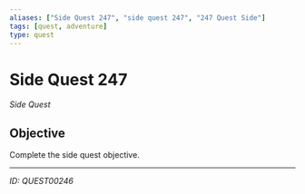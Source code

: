 ```yaml
---
aliases: ["Side Quest 247", "side quest 247", "247 Quest Side"]
tags: [quest, adventure]
type: quest
---
```


# Side Quest 247

*Side Quest*

## Objective
Complete the side quest objective.

---
*ID: QUEST00246*
